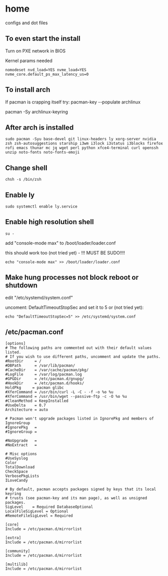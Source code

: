 # home
configs and dot files

## To even start the install
Turn on PXE network in BIOS

Kernel params needed
```
nomodeset nvd_load=YES nvme_load=YES nvme_core.default_ps_max_latency_us=0
```

## To install arch
If pacman is crapping itself try:
pacman-key --populate archlinux

pacman -Sy archlinux-keyring

## After arch is installed
```
sudo pacman -Syu base-devel git linux-headers ly xorg-server nvidia zsh zsh-autosuggestions starship i3wm i3lock i3status i3blocks firefox rofi emacs thunar mc jq wget perl python xfce4-terminal curl openssh unzip noto-fonts noto-fonts-emoji
```

## Change shell
```
chsh -s /bin/zsh
```

## Enable ly
```
sudo systemctl enable ly.service
```

## Enable high resolution shell
```
su -
```
add "console-mode max" to /boot/loader/loader.conf

this should work too (not tried yet) - !!! MUST BE SUDO!!!!
```
echo "console-mode max" >> /boot/loader/loader.conf
```

## Make hung processes not block reboot or shutdown
edit "/etc/systemd/system.conf"

uncoment: DefaultTimeoutStopSec and set it to 5 or (not tried yet):
```
echo "DefaultTimeoutStopSec=5" >> /etc/systemd/system.conf
```

## /etc/pacman.conf
```
[options]
# The following paths are commented out with their default values listed.
# If you wish to use different paths, uncomment and update the paths.
#RootDir     = /
#DBPath      = /var/lib/pacman/
#CacheDir    = /var/cache/pacman/pkg/
#LogFile     = /var/log/pacman.log
#GPGDir      = /etc/pacman.d/gnupg/
#HookDir     = /etc/pacman.d/hooks/
HoldPkg     = pacman glibc
#XferCommand = /usr/bin/curl -L -C - -f -o %o %u
#XferCommand = /usr/bin/wget --passive-ftp -c -O %o %u
#CleanMethod = KeepInstalled
#UseDelta    = 0.7
Architecture = auto

# Pacman won't upgrade packages listed in IgnorePkg and members of IgnoreGroup
#IgnorePkg   =
#IgnoreGroup =

#NoUpgrade   =
#NoExtract   =

# Misc options
#UseSyslog
Color
TotalDownload
CheckSpace
VerbosePkgLists
ILoveCandy

# By default, pacman accepts packages signed by keys that its local keyring
# trusts (see pacman-key and its man page), as well as unsigned packages.
SigLevel    = Required DatabaseOptional
LocalFileSigLevel = Optional
#RemoteFileSigLevel = Required

[core]
Include = /etc/pacman.d/mirrorlist

[extra]
Include = /etc/pacman.d/mirrorlist

[community]
Include = /etc/pacman.d/mirrorlist

[multilib]
Include = /etc/pacman.d/mirrorlist
```
